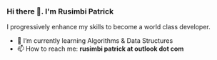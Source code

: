 ### Hi there 👋. I'm Rusimbi Patrick

I progressively enhance my skills to become a world class developer.

- 🌱 I’m currently learning Algorithms & Data Structures
- 📫 How to reach me: **rusimbi patrick at outlook dot com**
